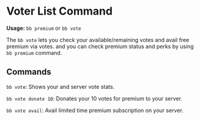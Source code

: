 # Voter List Command

**Usage:** `bb premium` or `bb vote`

The `bb vote` lets you check your available/remaining votes and avail free premium via votes.
and you can check premium status and perks by using `bb premium` command.

## Commands

`bb vote`: Shows your and server vote stats.

`bb vote donate 10`: Donates your 10 votes for premium to your server.

`bb vote avail`: Avail limited time premium subscription on your server.
